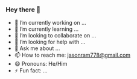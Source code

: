 ### Hey there 👋


- 🔭 I’m currently working on ...
- 🌱 I’m currently learning ...
- 👯 I’m looking to collaborate on ...
- 🤔 I’m looking for help with ...
- 💬 Ask me about ...
- 📫 How to reach me: jasonram778@gmail.com
- 😄 Pronouns: He/Him
- ⚡ Fun fact: ...
